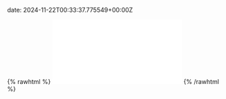 date: 2024-11-22T00:33:37.775549+00:00Z


{% rawhtml %}
<embed src="./mail.example.com-http.html" type="text/html">
{% /rawhtml %}